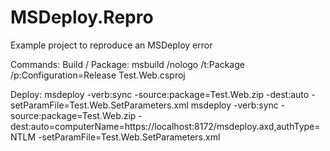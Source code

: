 MSDeploy.Repro
==============

Example project to reproduce an MSDeploy error

Commands:
Build / Package:
msbuild /nologo /t:Package /p:Configuration=Release Test.Web.csproj

Deploy:
msdeploy -verb:sync -source:package=Test.Web.zip -dest:auto -setParamFile=Test.Web.SetParameters.xml
msdeploy -verb:sync -source:package=Test.Web.zip -dest:auto=computerName=https://localhost:8172/msdeploy.axd,authType=NTLM -setParamFile=Test.Web.SetParameters.xml
